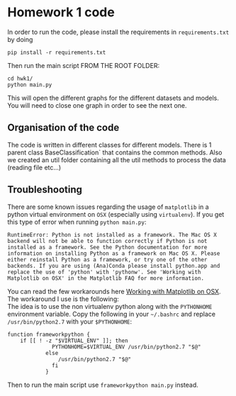 # Homework 1 code
In order to run the code, please install the requirements in `requirements.txt` by doing
```
pip install -r requirements.txt
```
Then run the main script FROM THE ROOT FOLDER:
```
cd hwk1/
python main.py
```
This will open the different graphs for the different datasets and models. You will need to close one graph in order to see the next one.

## Organisation of the code
The code is written in different classes for different models. There is 1 parent class BaseClassification` that contains the common methods. Also we created an util folder containing all the util methods to process the data (reading file etc...)

## Troubleshooting
There are some known issues regarding the usage of `matplotlib` in a python virtual environment on `OSX` (especially using `virtualenv`). If you get this type of error when running `python main.py`:
```
RuntimeError: Python is not installed as a framework. The Mac OS X backend will not be able to function correctly if Python is not installed as a framework. See the Python documentation for more information on installing Python as a framework on Mac OS X. Please either reinstall Python as a framework, or try one of the other backends. If you are using (Ana)Conda please install python.app and replace the use of 'python' with 'pythonw'. See 'Working with Matplotlib on OSX' in the Matplotlib FAQ for more information.
```
You can read the few workarounds here [Working with Matplotlib on OSX](https://matplotlib.org/faq/osx_framework.html#osxframework-faq). The workaround I use is the following:\
The idea is to use the non virtualenv python along with the `PYTHONHOME` environment variable. Copy the following in your `~/.bashrc` and replace `/usr/bin/python2.7` with your `$PYTHONHOME`:
```
function frameworkpython {
    if [[ ! -z "$VIRTUAL_ENV" ]]; then
              PYTHONHOME=$VIRTUAL_ENV /usr/bin/python2.7 "$@"
            else
                /usr/bin/python2.7 "$@"
              fi
            }
```
Then to run the main script use `frameworkpython main.py` instead. 
